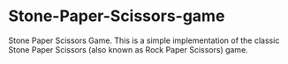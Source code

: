 # Stone-Paper-Scissors-game
Stone Paper Scissors Game. This is a simple implementation of the classic Stone Paper Scissors (also known as Rock Paper Scissors) game. 
